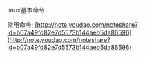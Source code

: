 linux基本命令

常用命令:
[http://note.youdao.com/noteshare?id=b07a49fd82e7d5573b144aeb5da86596](http://note.youdao.com/noteshare?id=b07a49fd82e7d5573b144aeb5da86596)



